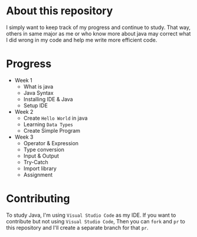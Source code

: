 # About this repository

I simply want to keep track of my progress and continue to study. That way, others in same major as me or who know more about java may correct what I did wrong in my code and help me write more efficient code.

# Progress

* Week 1
    * What is java
    * Java Syntax
    * Installing IDE & Java
    * Setup IDE
* Week 2
    * Create `Hello World` in java
    * Learning `Data Types`
    * Create Simple Program
* Week 3
    * Operator & Expression
    * Type conversion
    * Input & Output
    * Try-Catch
    * Import library
    * Assignment

# Contributing

To study Java, I'm using `Visual Studio Code` as my IDE. If you want to contribute but not using `Visual Studio Code`, Then you can `fork` and `pr` to this repository and I'll create a separate branch for that `pr`.
